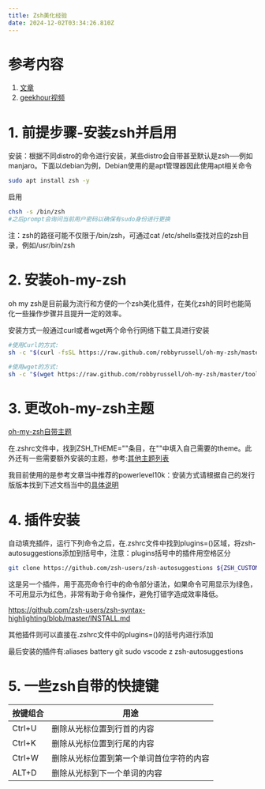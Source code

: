 ```yaml
---
title: Zsh美化经验
date: 2024-12-02T03:34:26.810Z
---
```


# 参考内容
1. [文章](https://www.sitepoint.com/zsh-tips-tricks/)
2. [geekhour视频](https://www.bilibili.com/video/BV1kw411z7SV/)

# 1. 前提步骤-安装zsh并启用

安装：根据不同distro的命令进行安装，某些distro会自带甚至默认是zsh──例如manjaro。下面以debian为例，Debian使用的是apt管理器因此使用apt相关命令
```bash
sudo apt install zsh -y
```

启用
```bash
chsh -s /bin/zsh
#之后prompt会询问当前用户密码以确保有sudo身份进行更换
```

注：zsh的路径可能不仅限于/bin/zsh，可通过cat /etc/shells查找对应的zsh目录，例如/usr/bin/zsh


# 2. 安装oh-my-zsh

oh my zsh是目前最为流行和方便的一个zsh美化插件，在美化zsh的同时也能简化一些操作步骤并且提升一定的效率。

安装方式一般通过curl或者wget两个命令行网络下载工具进行安装
```bash
#使用Curl的方式:
sh -c "$(curl -fsSL https://raw.github.com/robbyrussell/oh-my-zsh/master/tools/install.sh)"
```
```bash
#使用wget的方式:
sh -c "$(wget https://raw.github.com/robbyrussell/oh-my-zsh/master/tools/install.sh -O -)"
```

# 3. 更改oh-my-zsh主题

[oh-my-zsh自带主题](https://github.com/ohmyzsh/ohmyzsh/wiki/Themes )

在.zshrc文件中，找到ZSH_THEME=""条目，在""中填入自己需要的theme。此外还有一些需要额外安装的主题，参考:[其他主题列表](https://github.com/ohmyzsh/ohmyzsh/wiki/External-themes)

我目前使用的是参考文章当中推荐的powerlevel10k：安装方式请根据自己的发行版版本找到下述文档当中的[具体说明](https://github.com/romkatv/powerlevel10k#installation)



# 4. 插件安装

自动填充插件，运行下列命令之后，在.zshrc文件中找到plugins=()区域，将zsh-autosuggestions添加到括号中，注意：plugins括号中的插件用空格区分
```bash
git clone https://github.com/zsh-users/zsh-autosuggestions ${ZSH_CUSTOM:-~/.oh-my-zsh/custom}/plugins/zsh-autosuggestions
```

这是另一个插件，用于高亮命令行中的命令部分语法，如果命令可用显示为绿色，不可用显示为红色，非常有助于命令操作，避免打错字造成效率降低。

https://github.com/zsh-users/zsh-syntax-highlighting/blob/master/INSTALL.md

其他插件则可以直接在.zshrc文件中的plugins=()的括号内进行添加

最后安装的插件有:aliases battery git sudo vscode z zsh-autosuggestions

# 5. 一些zsh自带的快捷键




| 按键组合| 用途 |
| --- | --- |
| Ctrl+U | 删除从光标位置到行首的内容 |
|Ctrl+K|  删除从光标位置到行尾的内容|
|Ctrl+W|删除从光标位置到第一个单词首位字符的内容|
|ALT+D|删除从光标到下一个单词的内容|

